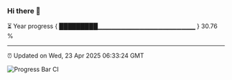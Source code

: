 ### Hi there 👋

⏳ Year progress { █████████▁▁▁▁▁▁▁▁▁▁▁▁▁▁▁▁▁▁▁▁▁ } 30.76 %

---

⏰ Updated on Wed, 23 Apr 2025 06:33:24 GMT

![Progress Bar CI](https://github.com/ZhaoGui/ZhaoGui/workflows/Progress%20Bar%20CI/badge.svg)
